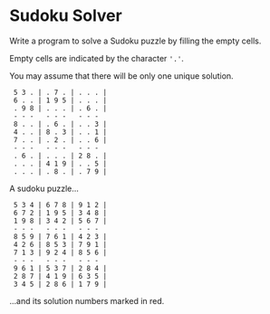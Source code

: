 # Sudoku Solver 

Write a program to solve a Sudoku puzzle by filling the empty cells.  

Empty cells are indicated by the character `'.'`.  


You may assume that there will be only one unique solution.  

```
 5 3 . | . 7 . | . . . |
 6 . . | 1 9 5 | . . . |
 . 9 8 | . . . | . 6 . |
 - - -   - - -   - - -  
 8 . . | . 6 . | . . 3 |
 4 . . | 8 . 3 | . . 1 |
 7 . . | . 2 . | . . 6 |
 - - -   - - -   - - -  
 . 6 . | . . . | 2 8 . |
 . . . | 4 1 9 | . . 5 |
 . . . | . 8 . | . 7 9 |
```


A sudoku puzzle...  

```
 5 3 4 | 6 7 8 | 9 1 2 |
 6 7 2 | 1 9 5 | 3 4 8 |
 1 9 8 | 3 4 2 | 5 6 7 |
 - - -   - - -   - - -  
 8 5 9 | 7 6 1 | 4 2 3 |
 4 2 6 | 8 5 3 | 7 9 1 |
 7 1 3 | 9 2 4 | 8 5 6 |
 - - -   - - -   - - -  
 9 6 1 | 5 3 7 | 2 8 4 |
 2 8 7 | 4 1 9 | 6 3 5 |
 3 4 5 | 2 8 6 | 1 7 9 |
```

...and its solution numbers marked in red.  





